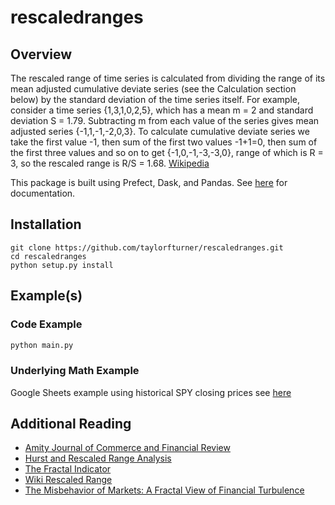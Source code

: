 # rescaledranges

## Overview 
The rescaled range of time series is calculated from dividing the range of its mean adjusted cumulative deviate series (see the Calculation section below) by the standard deviation of the time series itself. For example, consider a time series {1,3,1,0,2,5}, which has a mean m = 2 and standard deviation S = 1.79. Subtracting m from each value of the series gives mean adjusted series {-1,1,-1,-2,0,3}. To calculate cumulative deviate series we take the first value -1, then sum of the first two values -1+1=0, then sum of the first three values and so on to get {-1,0,-1,-3,-3,0}, range of which is R = 3, so the rescaled range is R/S = 1.68. [Wikipedia](https://en.wikipedia.org/wiki/Rescaled_range)

This package is built using Prefect, Dask, and Pandas. See [here]() for documentation.

## Installation
```shell
git clone https://github.com/taylorfturner/rescaledranges.git
cd rescaledranges
python setup.py install
```

## Example(s)

### Code Example
```python
python main.py
```

### Underlying Math Example
Google Sheets example using historical SPY closing prices see [here](https://docs.google.com/spreadsheets/d/1m0QqMo1E06Z1qbD-f6f8_-NZHYHQfwiHyiS9w27y0H4/edit#gid=1966444318)


## Additional Reading
- [Amity Journal of Commerce and Financial Review](https://amity.edu/UserFiles/ajcfr/4d1cHurst%20Exponent%20as%20an%20Indicator%20of%20Market%20Efficiency%20An%20empirical%20study%20of%20the%20stock%20prices%20of%20Amazon.com.pdf)
- [Hurst and Rescaled Range Analysis](http://sfb649.wiwi.hu-berlin.de/fedc_homepage/xplore/tutorials/xfghtmlnode99.html)
- [The Fractal Indicator](https://medium.com/swlh/the-fractal-indicator-detecting-tops-bottoms-in-markets-1d8aac0269e8)
- [Wiki Rescaled Range](https://en.wikipedia.org/wiki/Rescaled_range)
- [The Misbehavior of Markets: A Fractal View of Financial Turbulence](https://www.amazon.com/Misbehavior-Markets-Fractal-Financial-Turbulence/dp/0465043577/ref=sr_1_2?dchild=1&keywords=mandelbrot&qid=1611854283&sr=8-2)
